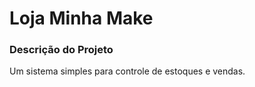 # Loja Minha Make

### Descrição do Projeto

Um sistema simples para controle de estoques e vendas.
